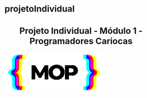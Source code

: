 # projetoIndividual
<h1 align="center"> Projeto Individual - Módulo 1 - Programadores Cariocas </h1>

![Logo Simples](https://raw.githubusercontent.com/ogolipe/projetoIndividual/main/imagens/logo2.png)
